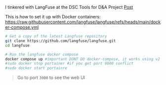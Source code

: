 I tinkered with LangFuse at the DSC Tools for D&A Project [Post](https://jalcocert.github.io/JAlcocerT/big-data-tools-for-data-analytics/#dsc-tools-for-da-projects)

This is how to set it up with Docker containers: https://raw.githubusercontent.com/langfuse/langfuse/refs/heads/main/docker-compose.yml

```sh
# Get a copy of the latest Langfuse repository
git clone https://github.com/langfuse/langfuse.git
cd langfuse

# Run the langfuse docker compose
docker compose up #important DONT DO docker-compose, it works using v2
#sudo docker stop portainer #if you get port 9000 conflict
#sudo docker start portainre
```

> Go to port `3000` to see the web UI